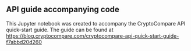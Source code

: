 ## API guide accompanying code

This Jupyter notebook was created to accompany the CryptoCompare API quick-start guide. 
The guide can be found at https://blog.cryptocompare.com/cryptocompare-api-quick-start-guide-f7abbd20d260
